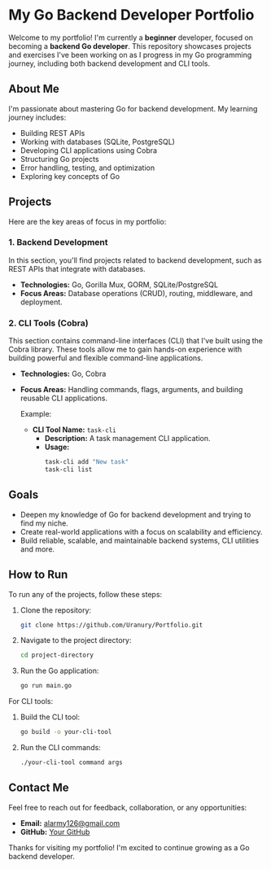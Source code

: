 # My Go Backend Developer Portfolio

Welcome to my portfolio! I'm currently a **beginner** developer, focused on becoming a **backend Go developer**. This repository showcases projects and exercises I've been working on as I progress in my Go programming journey, including both backend development and CLI tools.

## About Me

I'm passionate about mastering Go for backend development. My learning journey includes:

- Building REST APIs
- Working with databases (SQLite, PostgreSQL)
- Developing CLI applications using Cobra
- Structuring Go projects
- Error handling, testing, and optimization
- Exploring key concepts of Go

## Projects

Here are the key areas of focus in my portfolio:

### 1. **Backend Development**
In this section, you'll find projects related to backend development, such as REST APIs that integrate with databases.

- **Technologies:** Go, Gorilla Mux, GORM, SQLite/PostgreSQL
- **Focus Areas:** Database operations (CRUD), routing, middleware, and deployment.

### 2. **CLI Tools (Cobra)**
This section contains command-line interfaces (CLI) that I've built using the Cobra library. These tools allow me to gain hands-on experience with building powerful and flexible command-line applications.

- **Technologies:** Go, Cobra
- **Focus Areas:** Handling commands, flags, arguments, and building reusable CLI applications.
  
  Example:
  - **CLI Tool Name:** `task-cli`
    - **Description:** A task management CLI application.
    - **Usage:** 
      ```bash
      task-cli add "New task"
      task-cli list
      ```

## Goals

- Deepen my knowledge of Go for backend development and trying to find my niche.
- Create real-world applications with a focus on scalability and efficiency.
- Build reliable, scalable, and maintainable backend systems, CLI utilities and more.

## How to Run

To run any of the projects, follow these steps:

1. Clone the repository: 
   ```bash
   git clone https://github.com/Uranury/Portfolio.git
   ```
2. Navigate to the project directory:
   ```bash
   cd project-directory
   ```
3. Run the Go application:
   ```bash
   go run main.go
   ```

For CLI tools:
1. Build the CLI tool:
   ```bash
   go build -o your-cli-tool
   ```
2. Run the CLI commands:
   ```bash
   ./your-cli-tool command args
   ```

## Contact Me

Feel free to reach out for feedback, collaboration, or any opportunities:

- **Email:** alarmy126@gmail.com
- **GitHub:** [Your GitHub](https://github.com/Uranury)

Thanks for visiting my portfolio! I'm excited to continue growing as a Go backend developer.
```
